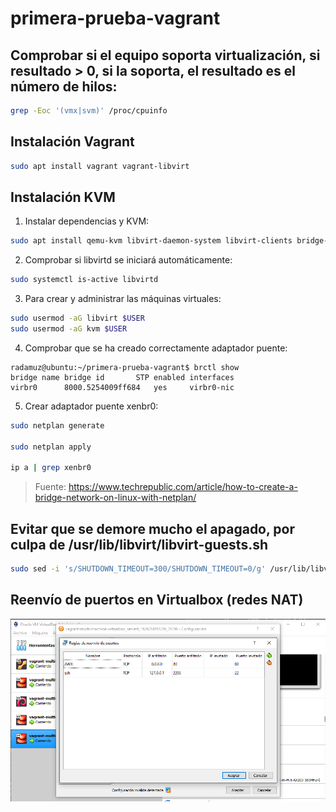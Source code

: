 # primera-prueba-vagrant

## Comprobar si el equipo soporta virtualización, si resultado > 0, si la soporta, el resultado es el número de hilos:
```bash
grep -Eoc '(vmx|svm)' /proc/cpuinfo
```
## Instalación Vagrant
```bash
sudo apt install vagrant vagrant-libvirt
```

## Instalación KVM
1. Instalar dependencias y KVM:
```bash
sudo apt install qemu-kvm libvirt-daemon-system libvirt-clients bridge-utils virtinst virt-manager
```

2. Comprobar si libvirtd se iniciará automáticamente:
```bash
sudo systemctl is-active libvirtd
```

3. Para crear y administrar las máquinas virtuales:
```bash
sudo usermod -aG libvirt $USER
sudo usermod -aG kvm $USER
```

4. Comprobar que se ha creado correctamente adaptador puente:
```console
radamuz@ubuntu:~/primera-prueba-vagrant$ brctl show
bridge name	bridge id		STP enabled	interfaces
virbr0		8000.5254009ff684	yes		virbr0-nic
```

5. Crear adaptador puente xenbr0:
```bash
sudo netplan generate

sudo netplan apply

ip a | grep xenbr0
```
> Fuente: <https://www.techrepublic.com/article/how-to-create-a-bridge-network-on-linux-with-netplan/>

## Evitar que se demore mucho el apagado, por culpa de /usr/lib/libvirt/libvirt-guests.sh
```bash
sudo sed -i 's/SHUTDOWN_TIMEOUT=300/SHUTDOWN_TIMEOUT=0/g' /usr/lib/libvirt/libvirt-guests.sh
```

## Reenvío de puertos en Virtualbox (redes NAT)
![reenvio puertos en Vbox](./reenvio-puertos-virtualbox.png "reenvio puertos en Vbox")